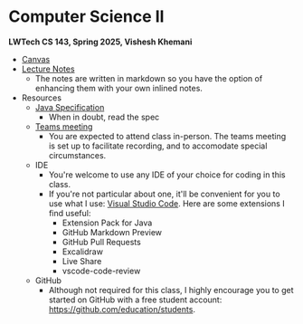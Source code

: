 # Computer Science II

**LWTech CS 143, Spring 2025, Vishesh Khemani**

- [Canvas](https://lwtech.instructure.com/courses/2579040)
- [Lecture Notes](lectures/index.md)
    - The notes are written in markdown so you have the option of enhancing them with your own inlined notes.
- Resources
  - [Java Specification](https://docs.oracle.com/javase/specs/jls/se23/html/index.html)
    - When in doubt, read the spec
  - [Teams meeting](https://teams.microsoft.com/l/meetup-join/19%3ameeting_ZGE4OGFjZjMtNzE3NC00Nzc3LWE3NzctNjk2YWY0ZWZiZjQz%40thread.v2/0?context=%7b%22Tid%22%3a%226ac90cf0-4613-4fa5-a2b5-89248502d821%22%2c%22Oid%22%3a%22aca7f456-ce3b-404b-95ed-0d27d0266e04%22%7d)
    - You are expected to attend class in-person. The teams meeting is set up to facilitate recording, and to accomodate special circumstances.
  - IDE
    - You're welcome to use any IDE of your choice for coding in this class.
    - If you're not particular about one, it'll be convenient for you to use what I use: [Visual Studio Code](https://code.visualstudio.com). Here are some extensions I find useful:
        - Extension Pack for Java
        - GitHub Markdown Preview
        - GitHub Pull Requests
        - Excalidraw
        - Live Share
        - vscode-code-review
  - GitHub
    - Although not required for this class, I highly encourage you to get started on GitHub with a free student account: https://github.com/education/students.
